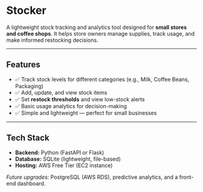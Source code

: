 # **Stocker**  
A lightweight stock tracking and analytics tool designed for **small stores and coffee shops**. It helps store owners manage supplies, track usage, and make informed restocking decisions.

---

## **Features**
- ✅ Track stock levels for different categories (e.g., Milk, Coffee Beans, Packaging)  
- ✅ Add, update, and view stock items  
- ✅ Set **restock thresholds** and view low-stock alerts  
- ✅ Basic usage analytics for decision-making  
- ✅ Simple and lightweight — perfect for small businesses

---

## **Tech Stack**
- **Backend:** Python (FastAPI or Flask)  
- **Database:** SQLite (lightweight, file-based)  
- **Hosting:** AWS Free Tier (EC2 instance)  

*Future upgrades:* PostgreSQL (AWS RDS), predictive analytics, and a front-end dashboard.
